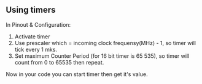 ## Using timers

 In Pinout & Configuration:
 1) Activate timer
 2) Use prescaler which = incoming clock frequensy(MHz) - 1, so timer will tick every 1 mks.
 3) Set maximum Counter Period (for 16 bit timer is 65 535), so timer will count from 0 to 65535 then repeat.
 
 Now in your code you can start timer then get it's value.
 